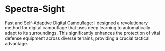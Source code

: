 # Spectra-Sight
Fast and Self-Adaptive Digital Camouflage: I designed a revolutionary method for digital camouflage that uses deep learning to automatically adapt to its surroundings. This significantly enhances the protection of vital defense equipment across diverse terrains, providing a crucial tactical advantage. 
